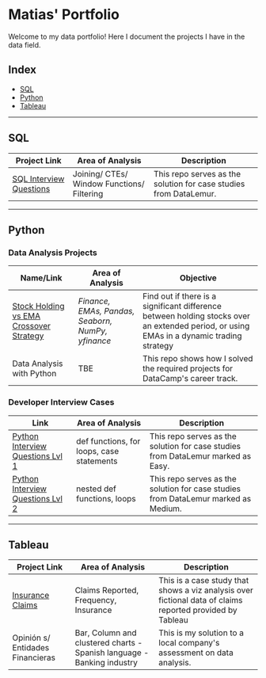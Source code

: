 # Matias' Portfolio
Welcome to my data portfolio! Here I document the projects I have in the data field.


## Index
 - [SQL](#SQL)
 - [Python](#Python)
 - [Tableau](#Tableau)

***

## SQL
| Project Link | Area of Analysis | Description | 
|--------------|--------------|--------------|
| [SQL Interview Questions](https://github.com/Mati-DB/SQL-Interview-Questions)   | Joining/ CTEs/ Window Functions/ Filtering    | This repo serves as the solution for case studies from DataLemur.  |

***

## Python

### Data Analysis Projects

| Name/Link | Area of Analysis | Objective | 
|--|--|--|
| [Stock Holding vs EMA Crossover Strategy](https://github.com/Mati-DB/stack_portfolio/blob/main/NVDA_v2.ipynb) | _Finance, EMAs, Pandas, Seaborn, NumPy, yfinance_ | Find out if there is a significant difference between holding stocks over an extended period, or using EMAs in a dynamic trading strategy |
| Data Analysis with Python | TBE | This repo shows how I solved the required projects for DataCamp's career track.  |

### Developer Interview Cases

| Link | Area of Analysis | Description | 
|--------------|--------------|--------------|
| [Python Interview Questions Lvl 1](https://github.com/Mati-DB/Python-Interview-Questions-Lvl1)   | def functions, for loops, case statements    | This repo serves as the solution for case studies from DataLemur marked as Easy.  |
| [Python Interview Questions Lvl 2](https://github.com/Mati-DB/Python-Interview-Questions-Lvl2)   | nested def functions, loops    | This repo serves as the solution for case studies from DataLemur marked as Medium.  |

***

## Tableau
| Project Link | Area of Analysis | Description | 
|--------------|--------------|--------------|
| [Insurance Claims](https://github.com/Mati-DB/stack_portfolio/blob/main/Insurance%20Claims.md) | Claims Reported, Frequency, Insurance    | This is a case study that shows a viz analysis over fictional data of claims reported provided by Tableau |
| Opinión s/ Entidades Financieras | Bar, Column and clustered charts - Spanish language - Banking industry | This is my solution to a local company's assessment on data analysis.|
